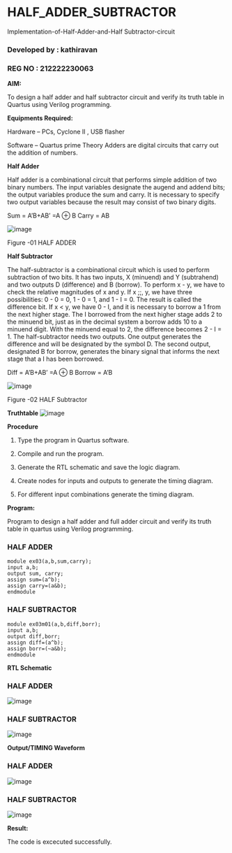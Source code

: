 # HALF_ADDER_SUBTRACTOR

Implementation-of-Half-Adder-and-Half Subtractor-circuit

### Developed by : kathiravan 
### REG NO : 212222230063

**AIM:**

To design a half adder and half subtractor circuit and verify its truth table in Quartus using Verilog programming.

**Equipments Required:**

Hardware – PCs, Cyclone II , USB flasher 

Software – Quartus prime Theory Adders are digital circuits that carry out the addition of numbers.

**Half Adder**

Half adder is a combinational circuit that performs simple addition of two binary numbers. The input variables designate the augend and addend bits; the output variables produce the sum and carry. It is necessary to specify two output variables because the result may consist of two binary digits.

Sum = A’B+AB’ =A ⊕ B Carry = AB

![image](https://github.com/naavaneetha/HALF_ADDER_SUBTRACTOR/assets/154305477/bd4a0b2c-cdbc-4184-ab08-81578f121e1f)

Figure -01 HALF ADDER

**Half Subtractor**

The half-subtractor is a combinational circuit which is used to perform subtraction of two bits. It has two inputs, X (minuend) and Y (subtrahend) and two outputs D (difference) and B (borrow). To perform x - y, we have to check the relative magnitudes of x and y. If x ;;, y, we have three possibilities: 0 - 0 = 0, 1 - 0 = 1, and 1 - I = 0. The result is called the difference bit. If x < y, we have 0 - I, and it is necessary to borrow a 1 from the next higher stage. The I borrowed from the next higher stage adds 2 to the minuend bit, just as in the decimal system a borrow adds 10 to a minuend digit. With the minuend equal to 2, the difference becomes 2 - I = 1. The half-subtractor needs two outputs. One output generates the difference and will be designated by the symbol D. The second output, designated B for borrow, generates the binary signal that informs the next stage that a I has been borrowed. 

Diff = A’B+AB’ =A ⊕ B
Borrow = A’B

 ![image](https://github.com/naavaneetha/HALF_ADDER_SUBTRACTOR/assets/154305477/d76b099c-513f-4e7c-843a-e2fd028a531a)

Figure -02 HALF Subtractor

**Truthtable**
![image](https://github.com/user-attachments/assets/70173df4-3d46-4539-b86b-20232269ac01)

**Procedure**

1.	Type the program in Quartus software.

2.	Compile and run the program.

3.	Generate the RTL schematic and save the logic diagram.

4.	Create nodes for inputs and outputs to generate the timing diagram.

5.	For different input combinations generate the timing diagram.


**Program:**

 Program to design a half adder and full adder circuit and verify its truth table in quartus using Verilog programming.
### HALF ADDER
```
module ex03(a,b,sum,carry);
input a,b;
output sum, carry;
assign sum=(a^b);
assign carry=(a&b);
endmodule
```
### HALF SUBTRACTOR
```
module ex03m01(a,b,diff,borr);
input a,b;
output diff,borr;
assign diff=(a^b);
assign borr=(~a&b);
endmodule
```




**RTL Schematic**
### HALF ADDER
![image](https://github.com/user-attachments/assets/1bfef1fe-44d4-4034-a79f-09ebfcbaf60c)

### HALF SUBTRACTOR
![image](https://github.com/user-attachments/assets/b43b2921-9250-4f47-9823-a58dafe6e289)


**Output/TIMING Waveform**
### HALF ADDER
![image](https://github.com/user-attachments/assets/9f7c603a-07f0-43b0-a9b1-0c178a6b3c46)

### HALF SUBTRACTOR
![image](https://github.com/user-attachments/assets/cc18459e-c488-41d0-a2da-b72af6e8d0d7)


**Result:**

 The code is excecuted successfully.
